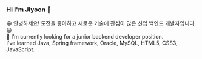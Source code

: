 ### Hi I'm Jiyoon 👋

😀 안녕하세요!  도전을 좋아하고 새로운 기술에 관심이 많은 신입 백엔드 개발자입니다. 😃<br>
🌱 I’m currently looking for a junior backend developer position.<br>
I've learned Java, Spring framework, Oracle, MySQL, HTML5, CSS3, JavaScript.

<!--
**JiyoonChae/JiyoonChae** is a ✨ _special_ ✨ repository because its `README.md` (this file) appears on your GitHub profile.

Here are some ideas to get you started:

- 🔭 I’m currently working on ...
- 🌱 I’m currently learning ...
- 👯 I’m looking to collaborate on ...
- 🤔 I’m looking for help with ...
- 💬 Ask me about ...
- 📫 How to reach me: ...
- 😄 Pronouns: ...
- ⚡ Fun fact: ...
-->
